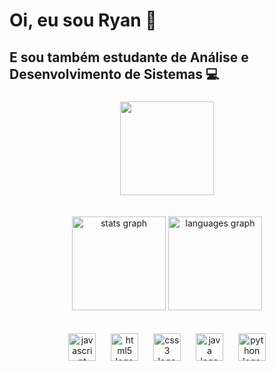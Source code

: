 <h1 align="left">Oi, eu sou Ryan 👋</h1>

###

<h2 align="left">E sou também estudante de Análise e Desenvolvimento de Sistemas 💻</h2>

###

<div align="center">
  <img height="150" src="https://pa1.aminoapps.com/6899/fbea9239ba3d95798c54364b3c9b378cd6e1665dr1-500-500_128.gif"  />
</div>

<br>
<br>

<div align="center">
  <img src="https://github-readme-stats.vercel.app/api?username=ryan-menesesdev&hide_title=false&hide_rank=true&show_icons=false&include_all_commits=false&count_private=true&disable_animations=false&theme=dark&locale=en&hide_border=false&order=1&custom_title=Ryan%20Meneses" height="150" alt="stats graph"  />
  
  <img src="https://github-readme-stats.vercel.app/api/top-langs?username=ryan-menesesdev&locale=en&hide_title=false&layout=compact&card_width=320&langs_count=5&theme=dark&hide_border=false&order=2" height="150" alt="languages graph"  />
</div>

<br>
<br>

<div align="center">
  <img src="https://cdn.jsdelivr.net/gh/devicons/devicon/icons/javascript/javascript-original.svg" height="44" alt="javascript logo"  />
  <img width="16" />
  <img src="https://cdn.jsdelivr.net/gh/devicons/devicon/icons/html5/html5-original.svg" height="44" alt="html5 logo"  />
  <img width="16" />
  <img src="https://cdn.jsdelivr.net/gh/devicons/devicon/icons/css3/css3-original.svg" height="44" alt="css3 logo"  />
  <img width="16" />
  <img src="https://cdn.jsdelivr.net/gh/devicons/devicon/icons/java/java-original.svg" height="44" alt="java logo"  />
  <img width="16" />
  <img src="https://cdn.jsdelivr.net/gh/devicons/devicon/icons/python/python-original.svg" height="44" alt="python logo"  />
</div>

###
